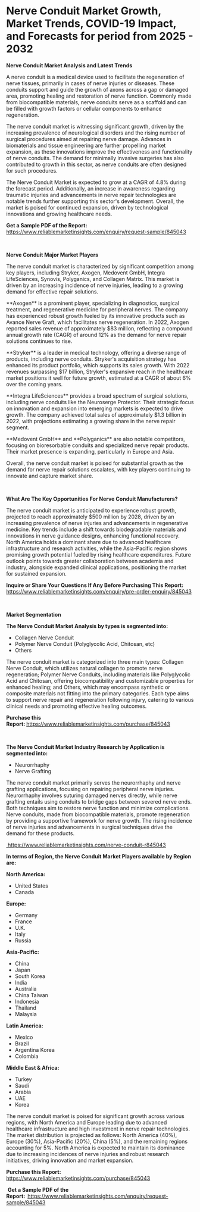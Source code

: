 <p><h1>Nerve Conduit Market Growth, Market Trends, COVID-19 Impact, and Forecasts for period from 2025 - 2032</h1></p><p><strong>Nerve Conduit Market Analysis and Latest Trends</strong></p>
<p><p>A nerve conduit is a medical device used to facilitate the regeneration of nerve tissues, primarily in cases of nerve injuries or diseases. These conduits support and guide the growth of axons across a gap or damaged area, promoting healing and restoration of nerve function. Commonly made from biocompatible materials, nerve conduits serve as a scaffold and can be filled with growth factors or cellular components to enhance regeneration.</p><p>The nerve conduit market is witnessing significant growth, driven by the increasing prevalence of neurological disorders and the rising number of surgical procedures aimed at repairing nerve damage. Advances in biomaterials and tissue engineering are further propelling market expansion, as these innovations improve the effectiveness and functionality of nerve conduits. The demand for minimally invasive surgeries has also contributed to growth in this sector, as nerve conduits are often designed for such procedures.</p><p>The Nerve Conduit Market is expected to grow at a CAGR of 4.8% during the forecast period. Additionally, an increase in awareness regarding traumatic injuries and advancements in nerve repair technologies are notable trends further supporting this sector's development. Overall, the market is poised for continued expansion, driven by technological innovations and growing healthcare needs.</p></p>
<p><strong>Get a Sample PDF of the Report:&nbsp;</strong> <a href="https://www.reliablemarketinsights.com/enquiry/request-sample/845043?utm_campaign=3260&utm_medium=2&utm_source=Github&utm_content=ia&utm_term=13042025&utm_id=nerve-conduit">https://www.reliablemarketinsights.com/enquiry/request-sample/845043</a></p>
<p>&nbsp;</p>
<p><strong>Nerve Conduit Major Market Players</strong></p>
<p><p>The nerve conduit market is characterized by significant competition among key players, including Stryker, Axogen, Medovent GmbH, Integra LifeSciences, Synovis, Polyganics, and Collagen Matrix. This market is driven by an increasing incidence of nerve injuries, leading to a growing demand for effective repair solutions.</p><p>**Axogen** is a prominent player, specializing in diagnostics, surgical treatment, and regenerative medicine for peripheral nerves. The company has experienced robust growth fueled by its innovative products such as Avance Nerve Graft, which facilitates nerve regeneration. In 2022, Axogen reported sales revenue of approximately $83 million, reflecting a compound annual growth rate (CAGR) of around 12% as the demand for nerve repair solutions continues to rise.</p><p>**Stryker** is a leader in medical technology, offering a diverse range of products, including nerve conduits. Stryker's acquisition strategy has enhanced its product portfolio, which supports its sales growth. With 2022 revenues surpassing $17 billion, Stryker's expansive reach in the healthcare market positions it well for future growth, estimated at a CAGR of about 6% over the coming years.</p><p>**Integra LifeSciences** provides a broad spectrum of surgical solutions, including nerve conduits like the Neuroserge Protector. Their strategic focus on innovation and expansion into emerging markets is expected to drive growth. The company achieved total sales of approximately $1.3 billion in 2022, with projections estimating a growing share in the nerve repair segment.</p><p>**Medovent GmbH** and **Polyganics** are also notable competitors, focusing on bioresorbable conduits and specialized nerve repair products. Their market presence is expanding, particularly in Europe and Asia.</p><p>Overall, the nerve conduit market is poised for substantial growth as the demand for nerve repair solutions escalates, with key players continuing to innovate and capture market share.</p></p>
<p>&nbsp;</p>
<p><strong>What Are The Key Opportunities For Nerve Conduit Manufacturers?</strong></p>
<p><p>The nerve conduit market is anticipated to experience robust growth, projected to reach approximately $500 million by 2028, driven by an increasing prevalence of nerve injuries and advancements in regenerative medicine. Key trends include a shift towards biodegradable materials and innovations in nerve guidance designs, enhancing functional recovery. North America holds a dominant share due to advanced healthcare infrastructure and research activities, while the Asia-Pacific region shows promising growth potential fueled by rising healthcare expenditures. Future outlook points towards greater collaboration between academia and industry, alongside expanded clinical applications, positioning the market for sustained expansion.</p></p>
<p><strong>Inquire or Share Your Questions If Any Before Purchasing This Report:</strong> <a href="https://www.reliablemarketinsights.com/enquiry/pre-order-enquiry/845043?utm_campaign=3260&utm_medium=2&utm_source=Github&utm_content=ia&utm_term=13042025&utm_id=nerve-conduit">https://www.reliablemarketinsights.com/enquiry/pre-order-enquiry/845043</a></p>
<p>&nbsp;</p>
<p><strong>Market Segmentation</strong></p>
<p><strong>The Nerve Conduit Market Analysis by types is segmented into:</strong></p>
<p><ul><li>Collagen Nerve Conduit</li><li>Polymer Nerve Conduit (Polyglycolic Acid, Chitosan, etc)</li><li>Others</li></ul></p>
<p><p>The nerve conduit market is categorized into three main types: Collagen Nerve Conduit, which utilizes natural collagen to promote nerve regeneration; Polymer Nerve Conduits, including materials like Polyglycolic Acid and Chitosan, offering biocompatibility and customizable properties for enhanced healing; and Others, which may encompass synthetic or composite materials not fitting into the primary categories. Each type aims to support nerve repair and regeneration following injury, catering to various clinical needs and promoting effective healing outcomes.</p></p>
<p><strong>Purchase this Report:&nbsp;</strong><a href="https://www.reliablemarketinsights.com/purchase/845043?utm_campaign=3260&utm_medium=2&utm_source=Github&utm_content=ia&utm_term=13042025&utm_id=nerve-conduit">https://www.reliablemarketinsights.com/purchase/845043</a></p>
<p>&nbsp;</p>
<p><strong>The Nerve Conduit Market Industry Research by Application is segmented into:</strong></p>
<p><ul><li>Neurorrhaphy</li><li>Nerve Grafting</li></ul></p>
<p><p>The nerve conduit market primarily serves the neurorrhaphy and nerve grafting applications, focusing on repairing peripheral nerve injuries. Neurorrhaphy involves suturing damaged nerves directly, while nerve grafting entails using conduits to bridge gaps between severed nerve ends. Both techniques aim to restore nerve function and minimize complications. Nerve conduits, made from biocompatible materials, promote regeneration by providing a supportive framework for nerve growth. The rising incidence of nerve injuries and advancements in surgical techniques drive the demand for these products.</p></p>
<p><a href="https://www.reliablemarketinsights.com/nerve-conduit-r845043?utm_campaign=3260&utm_medium=2&utm_source=Github&utm_content=ia&utm_term=13042025&utm_id=nerve-conduit">&nbsp;https://www.reliablemarketinsights.com/nerve-conduit-r845043</a></p>
<p><strong>In terms of Region, the Nerve Conduit Market Players available by Region are:</strong></p>
<p>
    <p> <strong> North America: </strong>
        <ul>
            <li>United States</li>
            <li>Canada</li>
        </ul>
        </p> 
    <p> <strong> Europe: </strong>
        <ul>
            <li>Germany</li>
            <li>France</li>
            <li>U.K.</li>
            <li>Italy</li>
            <li>Russia</li>
        </ul>
        </p> 
    <p> <strong> Asia-Pacific: </strong>
        <ul>
            <li>China</li>
            <li>Japan</li>
            <li>South Korea</li>
            <li>India</li>
            <li>Australia</li>
            <li>China Taiwan</li>
            <li>Indonesia</li>
            <li>Thailand</li>
            <li>Malaysia</li>
        </ul>
        </p> 
    <p> <strong> Latin America: </strong>
        <ul>
            <li>Mexico</li>
            <li>Brazil</li>
            <li>Argentina Korea</li>
            <li>Colombia</li>
        </ul>
        </p> 
    <p> <strong> Middle East & Africa: </strong>
        <ul>
            <li>Turkey</li>
            <li>Saudi</li>
            <li>Arabia</li>
            <li>UAE</li>
            <li>Korea</li>
        </ul>
    </p>
    </p>
<p><p>The nerve conduit market is poised for significant growth across various regions, with North America and Europe leading due to advanced healthcare infrastructure and high investment in nerve repair technologies. The market distribution is projected as follows: North America (40%), Europe (30%), Asia-Pacific (20%), China (5%), and the remaining regions accounting for 5%. North America is expected to maintain its dominance due to increasing incidences of nerve injuries and robust research initiatives, driving innovation and market expansion.</p></p>
<p><strong>Purchase this Report: </strong><a href="https://www.reliablemarketinsights.com/purchase/845043?utm_campaign=3260&utm_medium=2&utm_source=Github&utm_content=ia&utm_term=13042025&utm_id=nerve-conduit">https://www.reliablemarketinsights.com/purchase/845043</a></p>
<p>&nbsp;<strong>Get a Sample PDF of the Report:&nbsp;&nbsp;</strong><a href="https://www.reliablemarketinsights.com/enquiry/request-sample/845043?utm_campaign=3260&utm_medium=2&utm_source=Github&utm_content=ia&utm_term=13042025&utm_id=nerve-conduit">https://www.reliablemarketinsights.com/enquiry/request-sample/845043</a></p>
<p><strong></strong></p>
<p><p></p><p></p><p></p></p>
